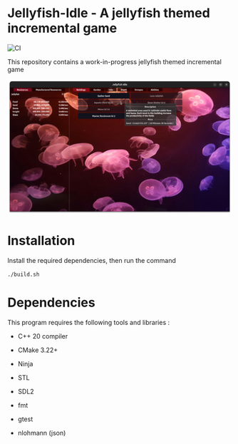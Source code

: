 # Jellyfish-Idle - A jellyfish themed incremental game
![CI](https://github.com/VacheDesNeiges/Jellyfish-Idle/actions/workflows/cmake-single-platform.yml/badge.svg)

This repository contains a work-in-progress jellyfish themed incremental game

![Screenshot](https://github.com/VacheDesNeiges/Jellyfish-Idle/blob/main/assets/jfishGame.png)


# Installation
Install the required dependencies, then run the command
```
./build.sh
```

# Dependencies
This program requires the following tools and libraries :

- C++ 20 compiler
- CMake 3.22+
- Ninja
  
- STL 
- SDL2
- fmt
- gtest
- nlohmann (json)
